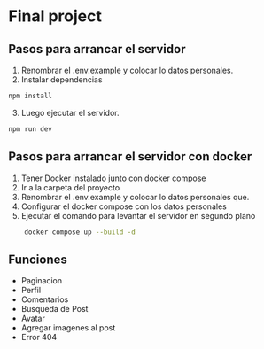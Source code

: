 # Final project

## Pasos para arrancar el servidor

1. Renombrar el .env.example y colocar lo datos personales.
2. Instalar dependencias
```sh
npm install
```
3. Luego ejecutar el servidor.
 ```sh
npm run dev
```

## Pasos para arrancar el servidor con docker

1. Tener Docker instalado junto con docker compose
2. Ir a la carpeta del proyecto
3. Renombrar el .env.example y colocar lo datos personales que.
4. Configurar el docker compose con los datos personales
5. Ejecutar el comando para levantar el servidor en segundo plano

```sh
    docker compose up --build -d
```


## Funciones

- Paginacion
- Perfil
- Comentarios
- Busqueda de Post
- Avatar
- Agregar imagenes al post
- Error 404


